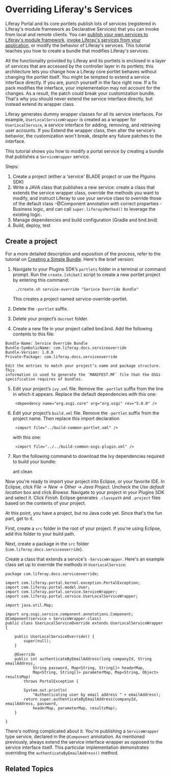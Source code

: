 # Overriding Liferay's Services

Liferay Portal and its core portlets publish lots of services (registered in
Liferay's module framework as Declarative Services) that you can invoke from
local and remote clients. You can [publish your own services to Liferay's module
framework](/develop/tutorials/-/knowledge_base/7-0/publishing-liferay-services),
[invoke Liferay's services from your
application](/develop/tutorials/-/knowledge_base/7-0/consuming-liferay-services),
or modify the behavior of Liferay's services. This tutorial teaches you how to
create a bundle that modifies Liferay's services.

All the functionality provided by Liferay and its portlets is enclosed in a
layer of services that are accessed by the controller layer in its portlets;
this architecture lets you change how a Liferay core portlet behaves without
changing the portlet itself. You might be tempted to extend a service interface
directly. If you are, punch yourself in the face right now. If a fix pack
modifies the interface, your implementation may not account for the changes. As
a result, the patch could break your customization bundle. That's why you should
never extend the service interface directly, but instead extend its wrapper
class. 

Liferay generates dummy wrapper classes for all its service interfaces. For
example, `UserLocalServiceWrapper` is created as a wrapper for
`UserLocalService`, a service interface for adding, removing, and retrieving
user accounts. If you Extend the wrapper class, then alter the service's
behavior, the customization won't break, despite any future patches to the
interface. 

This tutorial shows you how to modify a portal service by creating a bundle
that publishes a `ServiceWrapper` service. 

Steps:

1. Create a project (either a 'service' BLADE project or use the Plguins SDK)
2. Write a JAVA class that publishes a new service: create a class that extends
the service wrapper class, override the methods you want to modify, and
instruct Liferay to use your service class to override those of the default
class
-@Component annotation with correct properties
-Business logic, and can call `super.liferaysMethod()` to leverage the existing logic.
3. Manage dependencies and build configuration (Gradle and bnd.bnd)
4. Build, deploy, test

<!-- Test with both SDK and BLADE approaches -->
<!-- The 6.2 tutorial on hooks linked to the api docs to show what classes there
are -->

## Create a project

For a more detailed description and exposition of the process, refer to the
tutorial on [Creating a Simple
Bundle](/develop/tutorials/-/knowledge_base/7-0/creating-a-simple-bundle).
Here's the brief version:

1. Navigate to your Plugins SDK’s `portlets` folder in a terminal or
command prompt. Run the `create.[sh|bat]` script to create a new portlet project
by entering this command:

        ./create.sh service-override "Serivce Override Bundle"

    This creates a project named service-override-portlet.

2. Delete the `-portlet` suffix.

3. Delete your project’s `docroot` folder.

4. Create a new file in your project called bnd.bnd. Add the following
    contents to this file:
<!-- Modify the bnd.bnd to suit our needs -->
    Bundle-Name: Service Override Bundle
    Bundle-SymbolicName: com.liferay.docs.serviceoverride
    Bundle-Version: 1.0.0
    Private-Package: com.liferay.docs.serviceoverride

<!--Bundle-Activator:
com.liferay.docs.serviceoverride.ServiceOverrideActivator 
-->

    Edit the entries to match your project’s name and package structure.  This
    information is used to generate the `MANIFEST.MF` file that the OSGi
    specification requires of bundles.

5. Edit your project’s `ivy.xml` file. Remove the `-portlet` suffix from the
line in which it appears. Replace the default dependencies with this one:

        <dependency name="org.osgi.core" org="org.osgi" rev="5.0.0" />

6. Edit your project’s `build.xml` file. Remove the `-portlet` suffix from the project name. Then replace this import declaration

        <import file="../build-common-portlet.xml" />

    with this one:

        <import file="../../build-common-osgi-plugin.xml" />

7. Run the following command to download the Ivy dependencies required to build your bundle:

    ant clean

Now you're ready to import your project into Eclipse, or your favorite IDE. In
Eclipse, click *File* &rarr; *New* &rarr; *Other* &rarr; *Java Project*.
Uncheck the *Use default location* box and click *Browse*. Navigate to your
project in your Plugins SDK and select it. Click *Finish*. Eclipse generates
`.classpath` and `.project` files based on the contents of your project.

At this point, you have a project, but no Java code yet. Since that's the
fun part, get to it. 

First, create a `src` folder in the root of your project. If you're using
Eclipse, add this folder to your build path.

Next, create a package in the `src` folder (`com.liferay.docs.serviceoverride`).

Create a class that extends a service's `-ServiceWrapper`. Here's an example
class set up to override the methods in `UserLocalService`:

    package com.liferay.docs.serviceoverride;

    import com.liferay.portal.kernel.exception.PortalException;
    import com.liferay.portal.model.User;
    import com.liferay.portal.service.ServiceWrapper;
    import com.liferay.portal.service.UserLocalServiceWrapper;

    import java.util.Map;

    import org.osgi.service.component.annotations.Component;
    @Component(service = ServiceWrapper.class)
    public class UserLocalServiceOverride extends UserLocalServiceWrapper {

        public UserLocalServiceOverride() {
            super(null);
        }

        @Override
        public int authenticateByEmailAddress(long companyId, String emailAddress,
                String password, Map<String, String[]> headerMap,
                Map<String, String[]> parameterMap, Map<String, Object> resultsMap)
            throws PortalException {

            System.out.println(
                "Authenticating user by email address " + emailAddress);
            return super.authenticateByEmailAddress(companyId, emailAddress, password,
                headerMap, parameterMap, resultsMap);
        }

    }

There's nothing complicated about it. You're publishing a `ServiceWrapper` type
service, declared in the `@Component` annotation. As mentioned previously,
always extend the service interface wrapper as opposed to the service interface
itself. This particular implementation demonstrates overriding the
`authenticateByEmailAddress()` method. 

<!-- I'm creating blade.tools templates for ServiceWrapper projects. Comlpete this section once merged into blade.tools master
## Creating the Project with Blade Tools

If you're not sure what Blade Tools is, see the tutorial on [creating bundles with Blade Tools]() and the tutorial on [installing Blade Tools](). While the Blade Tools project doesn't have a fully-baked template for overriding services, you can generate most of what you need 

-->

## Related Topics 
